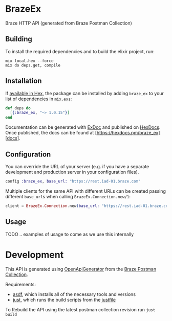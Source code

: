# BrazeEx

Braze HTTP API (generated from Braze Postman Collection)

## Building

To install the required dependencies and to build the elixir project, run:

```console
mix local.hex --force
mix do deps.get, compile
```

## Installation

If [available in Hex][], the package can be installed by adding `braze_ex` to
your list of dependencies in `mix.exs`:

```elixir
def deps do
  [{:braze_ex, "~> 1.0.15"}]
end
```

Documentation can be generated with [ExDoc][] and published on [HexDocs][]. Once published, the docs can be found at
[https://hexdocs.pm/braze_ex][docs].

## Configuration

You can override the URL of your server (e.g. if you have a separate development and production server in your
configuration files).

```elixir
config :braze_ex, base_url: "https://rest.iad-01.braze.com"
```

Multiple clients for the same API with different URLs can be created passing different `base_url`s when calling
`BrazeEx.Connection.new/1`:

```elixir
client = BrazeEx.Connection.new(base_url: "https://rest.iad-01.braze.com")
```

[exdoc]: https://github.com/elixir-lang/ex_doc
[hexdocs]: https://hexdocs.pm
[available in hex]: https://hex.pm/docs/publish
[docs]: https://hexdocs.pm/braze_ex

## Usage

TODO .. examples of usage to come as we use this internally

# Development

This API is generated using [OpenApiGenerator](https://openapi-generator.tech/) from the [Braze Postman Collection](https://documenter.getpostman.com/view/4689407/SVYrsdsG).

Requirements:

- [asdf](https://asdf-vm.com/), which installs all of the necessary tools and versions
- [just](https://just.systems/man/en/), which runs the build scripts from the [justfile](justfile)

To Rebuild the API using the latest postman collection revision run `just build`

